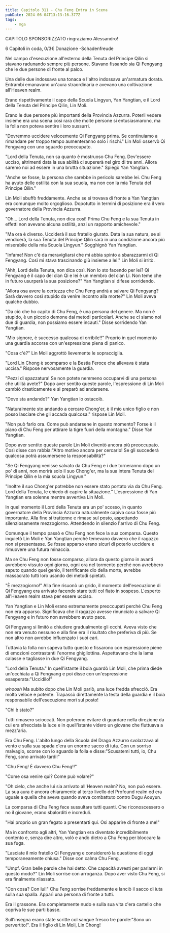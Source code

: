 ```yaml
---
title: Capitolo 311 - Chu Feng Entra in Scena
pubDate: 2024-06-04T13:13:16.377Z
tags:
    - mga
---
```

                
CAPITOLO SPONSORIZZATO ringraziamo Alessandro!


6 Capitoli in coda, 0/3€ Donazione
-Schadenfreude


Nel campo d'esecuzione all'esterno della Tenuta del Principe Qilin si stavano radunando sempre più persone. Stavano fissando sia Qi Fengyang che le due persone di fronte al palco.


Una delle due indossava una tonaca e l'altro indossava un'armatura dorata. Entrambi emanavano un'aura straordinaria e avevano una coltivazione all'Heaven realm.


Erano rispettivamente il capo della Scuola Lingyun, Yan Yangtian, e il Lord della Tenuta del Principe Qilin, Lin Moli.


Erano le due persone più importanti della Provincia Azzurra. Poterli vedere insieme era una scena così rara che molte persone si entusiasmarono, ma la folla non poteva sentire i loro sussurri.


"Dovremmo uccidere velocemente Qi Fengyang prima. Se continuiamo a rimandare per troppo tempo aumenteranno solo i rischi." Lin Moli osservò Qi Fengyang con uno sguardo preoccupato.


"Lord della Tenuta, non sa quanto è mostruoso Chu Feng. Dev'essere ucciso, altrimenti data la sua abilità ci supererà nel giro di tre anni.
Allora saremo noi ad essere in una brutta situazione." Spiegò Yan Yangtian.


"Anche se fosse, la persona che sarebbe in pericolo sarebbe lei. Chu Feng ha avuto delle ostilità con la sua scuola, ma non con la mia Tenuta del Principe Qilin."


Lin Moli sbuffò freddamente. Anche se si trovava di fronte a Yan Yangtian era comunque molto orgoglioso. Dopotutto in termini di posizione era il vero governatore della Provincia Azzurra.


"Oh... Lord della Tenuta, non dica così! Prima Chu Feng e la sua Tenuta in effetti non avevano alcuna ostilità, anzi un rapporto amichevole."


"Ma ora è diverso. Ucciderà il suo fratello giurato. Data la sua natura, se si vendicerà, la sua Tenuta del Principe Qilin sarà in una condizione ancora più miserabile della mia Scuola Lingyun." Sogghignò Yan Yangtian.


"Infame! Non c'è da meravigliarsi che mi abbia spinto a sbarazzarmi di Qi Fengyang. Così mi stava trascinando giù insieme a lei." Lin Moli si irritò.


"Ahh, Lord della Tenuta, non dica così. Non lo sto facendo per lei? Qi Fengyang è il capo del clan Qi e lei è un membro del clan Li. Non teme che in futuro usurperà la sua posizione?" Yan Yangtian si difese sorridendo.


"Allora osa avere la certezza che Chu Feng andrà a salvare Qi Fengyang? Sarà davvero così stupido da venire incontro alla morte?" Lin Moli aveva qualche dubbio.


"Da ciò che ho capito di Chu Feng, è una persona del genere. Ma non è stupido, è un piccolo demone dai metodi particolari. Anche se ci siamo noi due di guardia, non possiamo essere incauti." Disse sorridendo Yan Yangtian.


"Mio signore, è successo qualcosa di orribile!!" Proprio in quel momento una guardia accorse con un'espressione piena di panico.


"Cosa c'è?" Lin Moli aggrottò lievemente le sopracciglia.


"Lord Lin Chong è scomparso e la Bestia Feroce che allevava è stata uccisa." Rispose nervosamente la guardia.


"Pezzi di spazzatura! Se non potete nemmeno occuparvi di una persona che utilità avete?" Dopo aver sentito queste parole, l'espressione di Lin Moli cambiò drasticamente e si preparò ad andarsene.


"Dove sta andando?" Yan Yangtian lo ostacolò.


"Naturalmente sto andando a cercare Chong'er, è il mio unico figlio e non posso lasciare che gli accada qualcosa." rispose Lin Moli.


"Non può farlo ora. Come può andarsene in questo momento? Forse è il piano di Chu Feng per attirare la tigre fuori della montagna." Disse Yan Yangtian.


Dopo aver sentito queste parole Lin Moli diventò ancora più preoccupato. Così disse con rabbia:"Altro motivo ancora per cercarlo! Se gli succederà qualcosa potrà assumersene la responsabilità?"


"Se Qi Fengyang venisse salvato da Chu Feng e i due torneranno dopo un po' di anni, non morirà solo il suo Chong'er, ma la sua intera Tenuta del Principe Qilin e la mia scuola Lingyun."


"Inoltre il suo Chong'er potrebbe non essere stato portato via da Chu Feng. Lord della Tenuta, le chiedo di capire la situazione." L'espressione di Yan Yangtian era solenne mentre avvertiva Lin Moli.


In quel momento il Lord della Tenuta era un po' scosso, in quanto governatore della Provincia Azzurra naturalmente capiva cosa fosse più importante. Alla fine si trattenne e rimase sul posto, aspettando silenziosamente mezzogiorno. Attendendo in silenzio l'arrivo di Chu Feng.


Comunque il tempo passò e Chu Feng non fece la sua comparsa. Questo inquietò Lin Moli e Yan Yangtian perché temevano davvero che il ragazzo non si presentasse. Se fosse apparso erano sicuri di poterlo uccidere e rimuovere una futura minaccia.


Ma se Chu Feng non fosse comparso, allora da questo giorno in avanti avrebbero vissuto ogni giorno, ogni ora nel tormento perché non avrebbero saputo quando quel genio, il terrificante dio della morte, avrebbe massacrato tutti loro usando dei metodi spietati.


"È mezzogiorno!" Alla fine risuonò un grido, il momento dell'esecuzione di Qi Fengyang era arrivato facendo stare tutti col fiato in sospeso. L'esperto all'Heaven realm stava per essere ucciso.


Yan Yangtian e Lin Moli erano estremamente preoccupati perché Chu Feng non era apparso. Significava che il ragazzo avesse rinunciato a salvare Qi Fengyang e in futuro non avrebbero avuto pace.


Qi Fengyang si limitò a chiudere gradualmente gli occhi. Aveva visto che non era venuto nessuno e alla fine era il risultato che preferiva di più. Se non altro non avrebbe influenzato i suoi cari.


Tuttavia la folla non sapeva tutto questo e fissarono con espressione piene di emozioni contrastanti l'enorme ghigliottina. Aspettavano che la lama calasse e tagliasse in due Qi Fengyang.


"Lord della Tenuta." In quell'istante il boia guardò Lin Moli, che prima diede un'occhiata a Qi Fengyang e poi disse con un'espressione esasperata:"Uccidilo!"


*whoosh* Ma subito dopo che Lin Moli parlò, una luce fredda sfrecciò. Era molto veloce e potente. Trapassò direttamente la testa della guardia e il boia responsabile dell'esecuzione morì sul posto!


"Chi è stato?"


Tutti rimasero scioccati. Non poterono evitare di guardare nella direzione da cui era sfrecciata la luce e in quell'istante videro un giovane che fluttuava a mezz'aria.


Era Chu Feng. L'abito lungo della Scuola del Drago Azzurro svolazzava al vento e sulla sua spada c'era un enorme sacco di iuta. Con un sorriso malvagio, scorse con lo sguardo la folla e disse:"Scusatemi tutti, io, Chu Feng, sono arrivato tardi!"


"Chu Feng! È davvero Chu Feng!!"


"Come osa venire qui? Come può volare?"


"Oh cielo, che anche lui sia arrivato all'Heaven realm? No, non può essere. La sua aura è ancora chiaramente al terzo livello del Profound realm ed era uguale a quella che aveva quando aveva combattuto contro Dugu Aouyun.


La comparsa di Chu Feng fece sussultare tutti quanti. Che riconoscessero o no il giovane, erano sbalorditi e increduli.


"Hai proprio un gran fegato a presentarti qui. Osi apparire di fronte a me!"


Ma in confronto agli altri, Yan Yangtian era diventato incredibilmente contento e, senza dire altro, volò e andò dietro a Chu Feng per bloccare la sua fuga.


"Lasciate il mio fratello Qi Fengyang e considererò la questione di oggi temporaneamente chiusa." Disse con calma Chu Feng.


"Umpf. Gran belle parole che hai detto. Che capacità avresti per parlarmi in questo modo?" Lin Moli sorrise con arroganza. Dopo aver visto Chu Feng, si era finalmente rilassato.


"Con cosa? Con lui!" Chu Feng sorrise freddamente e lanciò il sacco di iuta sulla sua spalla. Apparì una persona di fronte a tutti.


Era il grassone. Era completamente nudo e sulla sua vita c'era cartello che copriva le sue parti basse.


Sull'insegna erano state scritte col sangue fresco tre parole:"Sono un pervertito!". Era il figlio di Lin Moli, Lin Chong!
        



